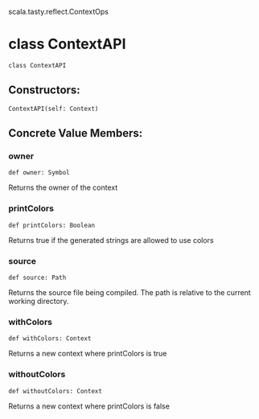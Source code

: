 scala.tasty.reflect.ContextOps
# class ContextAPI

<pre><code class="language-scala" >class ContextAPI</pre></code>
## Constructors:
<pre><code class="language-scala" >ContextAPI(self: Context)</pre></code>

## Concrete Value Members:
### owner
<pre><code class="language-scala" >def owner: Symbol</pre></code>
Returns the owner of the context

### printColors
<pre><code class="language-scala" >def printColors: Boolean</pre></code>
Returns true if the generated strings are allowed to use colors

### source
<pre><code class="language-scala" >def source: Path</pre></code>
Returns the source file being compiled. The path is relative to the current working directory.

### withColors
<pre><code class="language-scala" >def withColors: Context</pre></code>
Returns a new context where printColors is true

### withoutColors
<pre><code class="language-scala" >def withoutColors: Context</pre></code>
Returns a new context where printColors is false

